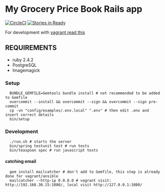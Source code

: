 # My Grocery Price Book Rails app
[![CircleCI](https://circleci.com/gh/my-grocery-price-book/www.svg?style=svg)](https://circleci.com/gh/my-grocery-price-book/www)
[![Stories in Ready](https://badge.waffle.io/my-grocery-price-book/www.png?label=ready&title=Ready)](https://waffle.io/my-grocery-price-book/www)

For development with [vagrant read this](https://github.com/my-grocery-price-book/www-infrastructure#setting-up-a-development-enviroment-with-vagrant-and-ansible)

## REQUIREMENTS

 * ruby 2.4.2
 * PostgreSQL
 * Imagemagick

 
### Setup
 
```
  BUNDLE_GEMFILE=Gemtools bundle install # not recommended to be added to Gemfile
  overcommit --install && overcommit --sign && overcommit --sign pre-commit
  cp -vn "config/examples/.env.local" ".env" # then edit .env and insert correct details
  bin/setup 
```

### Development

```
  ./run.sh # starts the server
  bin/spring testunit test # run tests
  bin/teaspoon spec # run javascript tests
```

#### catching email

```
  gem install mailcatcher # don't add to Gemfile, this step is already done for vagrant/ansible
  mailcatcher --http-ip 0.0.0.0 # vagrant visit: http://192.168.30.15:1080/, local visit http://127.0.0.1:1080/
```
